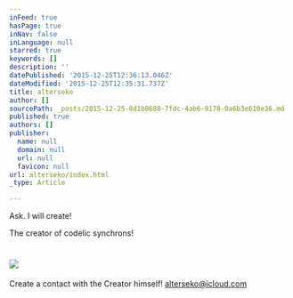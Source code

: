 ```yaml
---
inFeed: true
hasPage: true
inNav: false
inLanguage: null
starred: true
keywords: []
description: ''
datePublished: '2015-12-25T12:36:13.046Z'
dateModified: '2015-12-25T12:35:31.737Z'
title: alterseko
author: []
sourcePath: _posts/2015-12-25-8d1b8688-7fdc-4ab6-9178-0a6b3e610e36.md
published: true
authors: []
publisher:
  name: null
  domain: null
  url: null
  favicon: null
url: alterseko/index.html
_type: Article

---
```

Ask. I will create!

The creator of codelic synchrons!

# ![](https://s3-us-west-2.amazonaws.com/the-grid-img/p/87b8bd3d07c0d20878882ed2978b3ea421d67307.png)

Create a contact with the Creator himself! [alterseko@icloud.com][0]

[0]: mailto:alterseko@icloud.com